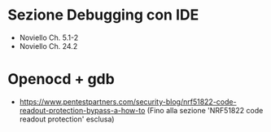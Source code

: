# Sezione Debugging con IDE

- Noviello Ch. 5.1-2
- Noviello Ch. 24.2

# Openocd + gdb
- https://www.pentestpartners.com/security-blog/nrf51822-code-readout-protection-bypass-a-how-to (Fino alla sezione 'NRF51822 code readout protection' esclusa)
